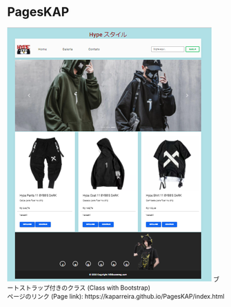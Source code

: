 # PagesKAP
<img src="web.png">
ブートストラップ付きのクラス (Class with Bootstrap) <br>
ページのリンク (Page link): https://kaparreira.github.io/PagesKAP/index.html

